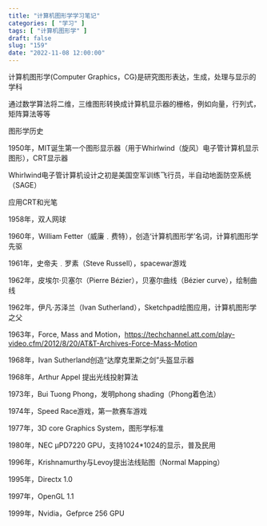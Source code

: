 ```yaml
---
title: "计算机图形学学习笔记"
categories: [ "学习" ]
tags: [ "计算机图形学" ]
draft: false
slug: "159"
date: "2022-11-08 12:00:00"
---
```


计算机图形学(Computer Graphics，CG)是研究图形表达，生成，处理与显示的学科

通过数学算法将二维，三维图形转换成计算机显示器的栅格，例如向量，行列式，矩阵算法等等


图形学历史

1950年，MIT诞生第一个图形显示器（用于Whirlwind（旋风）电子管计算机显示图形），CRT显示器

Whirlwind电子管计算机设计之初是美国空军训练飞行员，半自动地面防空系统（SAGE）

应用CRT和光笔


1958年，双人网球

1960年，William Fetter（威廉﹒费特），创造‘计算机图形学’名词，计算机图形学先驱

1961年，史帝夫﹒罗素（Steve Russell），spacewar游戏

1962年，皮埃尔·贝塞尔（Pierre Bézier），贝塞尔曲线（Bézier curve），绘制曲线

1962年，伊凡·苏泽兰（Ivan Sutherland），Sketchpad绘图应用，计算机图形学之父

1963年，Force, Mass and Motion，https://techchannel.att.com/play-video.cfm/2012/8/20/AT&T-Archives-Force-Mass-Motion

1968年，Ivan Sutherland创造“达摩克里斯之剑”头盔显示器

1968年，Arthur Appel 提出光线投射算法

1973年，Bui Tuong Phong，发明phong shading（Phong着色法）

1974年，Speed Race游戏，第一款赛车游戏

1977年，3D core Graphics System，图形学标准

1980年，NEC µPD7220 GPU，支持1024*1024的显示，普及民用

1996年，Krishnamurthy与Levoy提出法线贴图（Normal Mapping）

1995年，Directx 1.0

1997年，OpenGL 1.1

1999年，Nvidia，Gefprce 256 GPU

